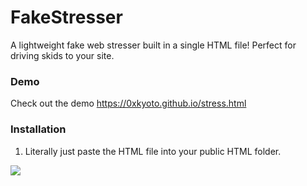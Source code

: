 # FakeStresser
A lightweight fake web stresser built in a single HTML file! Perfect for driving skids to your site.

### Demo
Check out the demo https://0xkyoto.github.io/stress.html

### Installation
1. Literally just paste the HTML file into your public HTML folder.

<img src="https://i.gyazo.com/a6e94f0031987adfb3c68d3d0fc28e41.png"/>
